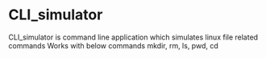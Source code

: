 # CLI_simulator
CLI_simulator is command line application which simulates linux file related commands
Works with below commands
 mkdir, rm, ls, pwd, cd

